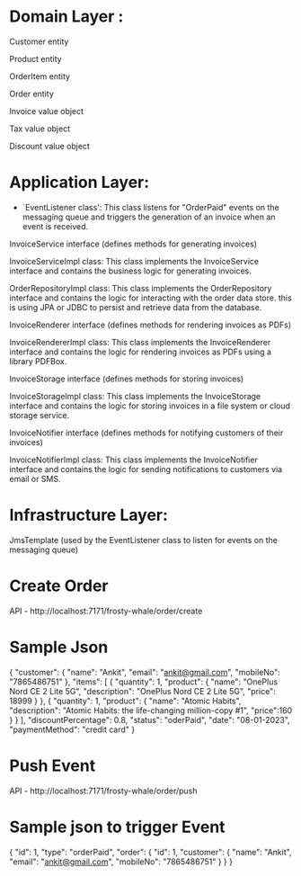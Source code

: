 # Domain Layer :

Customer entity

Product entity

OrderItem entity

Order entity

Invoice value object

Tax value object

Discount value object

# Application Layer:

- `EventListener class': This class listens for "OrderPaid" events on the messaging queue and triggers the generation of an invoice when an event is received.

InvoiceService interface (defines methods for generating invoices)

InvoiceServiceImpl class: This class implements the InvoiceService interface and contains the business logic for generating invoices. 

OrderRepositoryImpl class: This class implements the OrderRepository interface and contains the logic for interacting with the order data store. this is using  JPA or JDBC to persist and retrieve data from the database.

InvoiceRenderer interface (defines methods for rendering invoices as PDFs)

InvoiceRendererImpl class: This class implements the InvoiceRenderer interface and contains the logic for rendering invoices as PDFs using a library PDFBox.

InvoiceStorage interface (defines methods for storing invoices)

InvoiceStorageImpl class: This class implements the InvoiceStorage interface and contains the logic for storing invoices in a file system or cloud storage service.

InvoiceNotifier interface (defines methods for notifying customers of their invoices)

InvoiceNotifierImpl class: This class implements the InvoiceNotifier interface and contains the logic for sending notifications to customers via email or SMS.


# Infrastructure Layer:

JmsTemplate (used by the EventListener class to listen for events on the messaging queue)

# Create Order
API - http://localhost:7171/frosty-whale/order/create

# Sample Json
{
"customer": {
"name": "Ankit",
"email": "ankit@gmail.com",
"mobileNo": "7865486751"
},
"items": [
{
"quantity": 1,
"product": {
"name": "OnePlus Nord CE 2 Lite 5G",
"description": "OnePlus Nord CE 2 Lite 5G",
"price": 18999
}
},
{
"quantity": 1,
"product": {
"name": "Atomic Habits",
"description": "Atomic Habits: the life-changing million-copy #1",
"price":160
}
}
],
"discountPercentage": 0.8,
"status": "oderPaid",
"date": "08-01-2023",
"paymentMethod": "credit card"
}

# Push Event 

API - http://localhost:7171/frosty-whale/order/push
# Sample  json to trigger Event

{
"id": 1,
"type": "orderPaid",
"order": {
"id": 1,
"customer": {
"name": "Ankit",
"email": "ankit@gmail.com",
"mobileNo": "7865486751"
}
}
}




